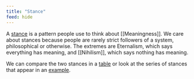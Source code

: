 ```yaml
---
title: "Stance"
feed: hide
---
```


A [stance](https://meaningness.com/stances-nature-toc) is a pattern people use to think about [[Meaningness]]. We care about stances because people are rarely strict followers of a system, philosophical or otherwise. The extremes are Eternalism, which says everything has meaning, and [[Nihilism]], which says nothing has meaning.

We can compare the two stances in a [table](https://meaningness.com/all-dimensions-schematic-overview) or look at the series of stances that appear in an [example](https://meaningness.com/stances-are-unstable). 